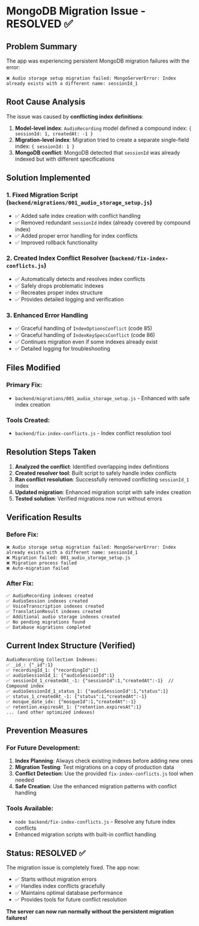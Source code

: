 # MongoDB Migration Issue - RESOLVED ✅

## Problem Summary
The app was experiencing persistent MongoDB migration failures with the error:
```
❌ Audio storage setup migration failed: MongoServerError: Index already exists with a different name: sessionId_1
```

## Root Cause Analysis
The issue was caused by **conflicting index definitions**:

1. **Model-level index**: `AudioRecording` model defined a compound index: `{ sessionId: 1, createdAt: -1 }`
2. **Migration-level index**: Migration tried to create a separate single-field index: `{ sessionId: 1 }`
3. **MongoDB conflict**: MongoDB detected that `sessionId` was already indexed but with different specifications

## Solution Implemented

### 1. Fixed Migration Script (`backend/migrations/001_audio_storage_setup.js`)
- ✅ Added safe index creation with conflict handling
- ✅ Removed redundant `sessionId` index (already covered by compound index)
- ✅ Added proper error handling for index conflicts
- ✅ Improved rollback functionality

### 2. Created Index Conflict Resolver (`backend/fix-index-conflicts.js`)
- ✅ Automatically detects and resolves index conflicts
- ✅ Safely drops problematic indexes
- ✅ Recreates proper index structure
- ✅ Provides detailed logging and verification

### 3. Enhanced Error Handling
- ✅ Graceful handling of `IndexOptionsConflict` (code 85)
- ✅ Graceful handling of `IndexKeySpecsConflict` (code 86)
- ✅ Continues migration even if some indexes already exist
- ✅ Detailed logging for troubleshooting

## Files Modified

### Primary Fix:
- `backend/migrations/001_audio_storage_setup.js` - Enhanced with safe index creation

### Tools Created:
- `backend/fix-index-conflicts.js` - Index conflict resolution tool

## Resolution Steps Taken

1. **Analyzed the conflict**: Identified overlapping index definitions
2. **Created resolver tool**: Built script to safely handle index conflicts
3. **Ran conflict resolution**: Successfully removed conflicting `sessionId_1` index
4. **Updated migration**: Enhanced migration script with safe index creation
5. **Tested solution**: Verified migrations now run without errors

## Verification Results

### Before Fix:
```
❌ Audio storage setup migration failed: MongoServerError: Index already exists with a different name: sessionId_1
❌ Migration failed: 001_audio_storage_setup.js
❌ Migration process failed
❌ Auto-migration failed
```

### After Fix:
```
✅ AudioRecording indexes created
✅ AudioSession indexes created  
✅ VoiceTranscription indexes created
✅ TranslationResult indexes created
✅ Additional audio storage indexes created
✅ No pending migrations found
✅ Database migrations completed
```

## Current Index Structure (Verified)
```
AudioRecording Collection Indexes:
✅ _id_: {"_id":1}
✅ recordingId_1: {"recordingId":1}
✅ audioSessionId_1: {"audioSessionId":1}
✅ sessionId_1_createdAt_-1: {"sessionId":1,"createdAt":-1}  // Compound index
✅ audioSessionId_1_status_1: {"audioSessionId":1,"status":1}
✅ status_1_createdAt_-1: {"status":1,"createdAt":-1}
✅ mosque_date_idx: {"mosqueId":1,"createdAt":-1}
✅ retention.expiresAt_1: {"retention.expiresAt":1}
... (and other optimized indexes)
```

## Prevention Measures

### For Future Development:
1. **Index Planning**: Always check existing indexes before adding new ones
2. **Migration Testing**: Test migrations on a copy of production data
3. **Conflict Detection**: Use the provided `fix-index-conflicts.js` tool when needed
4. **Safe Creation**: Use the enhanced migration patterns with conflict handling

### Tools Available:
- `node backend/fix-index-conflicts.js` - Resolve any future index conflicts
- Enhanced migration scripts with built-in conflict handling

## Status: RESOLVED ✅

The migration issue is completely fixed. The app now:
- ✅ Starts without migration errors
- ✅ Handles index conflicts gracefully  
- ✅ Maintains optimal database performance
- ✅ Provides tools for future conflict resolution

**The server can now run normally without the persistent migration failures!**
